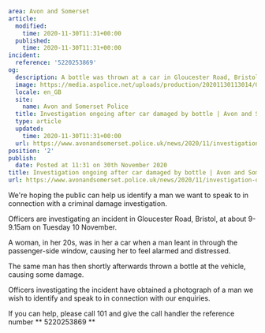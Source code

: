 ```yaml
area: Avon and Somerset
article:
  modified:
    time: 2020-11-30T11:31+00:00
  published:
    time: 2020-11-30T11:31+00:00
incident:
  reference: '5220253869'
og:
  description: A bottle was thrown at a car in Gloucester Road, Bristol, on the morning of Tuesday 10 November.
  image: https://media.aspolice.net/uploads/production/20201130113014/Gloucester-Road-appeal.jpg
  locale: en_GB
  site:
    name: Avon and Somerset Police
  title: Investigation ongoing after car damaged by bottle | Avon and Somerset Police
  type: article
  updated:
    time: 2020-11-30T11:31+00:00
  url: https://www.avonandsomerset.police.uk/news/2020/11/investigation-ongoing-after-car-damaged-by-bottle/
position: '2'
publish:
  date: Posted at 11:31 on 30th November 2020
title: Investigation ongoing after car damaged by bottle | Avon and Somerset Police
url: https://www.avonandsomerset.police.uk/news/2020/11/investigation-ongoing-after-car-damaged-by-bottle/
```

We're hoping the public can help us identify a man we want to speak to in connection with a criminal damage investigation.

Officers are investigating an incident in Gloucester Road, Bristol, at about 9-9.15am on Tuesday 10 November.

A woman, in her 20s, was in her a car when a man leant in through the passenger-side window, causing her to feel alarmed and distressed.

The same man has then shortly afterwards thrown a bottle at the vehicle, causing some damage.

Officers investigating the incident have obtained a photograph of a man we wish to identify and speak to in connection with our enquiries.

If you can help, please call 101 and give the call handler the reference number ** 5220253869 **

